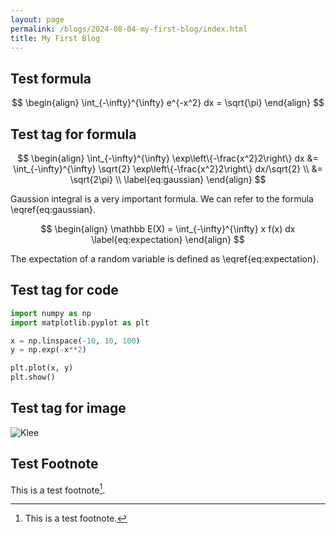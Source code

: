 ```yaml
---
layout: page
permalink: /blogs/2024-08-04-my-first-blog/index.html
title: My First Blog
---
```


## Test formula

$$
\begin{align}
\int_{-\infty}^{\infty} e^{-x^2} dx = \sqrt{\pi}
\end{align}
$$

## Test tag for formula

$$
\begin{align}
\int_{-\infty}^{\infty} \exp\left\{-\frac{x^2}2\right\} dx &= \int_{-\infty}^{\infty} \sqrt{2} \exp\left\{-\frac{x^2}2\right\} dx/\sqrt{2} \\
&= \sqrt{2\pi} \\
\label{eq:gaussian}
\end{align}
$$

Gaussion integral is a very important formula. We can refer to the formula \eqref{eq:gaussian}.

$$
\begin{align}
\mathbb E(X) = \int_{-\infty}^{\infty} x f(x) dx
\label{eq:expectation}
\end{align}
$$

The expectation of a random variable is defined as \eqref{eq:expectation}.

## Test tag for code

```python
import numpy as np
import matplotlib.pyplot as plt

x = np.linspace(-10, 10, 100)
y = np.exp(-x**2)

plt.plot(x, y)
plt.show()
```

## Test tag for image

![Klee](https://chia202.github.io/images/klee1.png)

## Test Footnote

This is a test footnote[^1].

[^1]: This is a test footnote.
